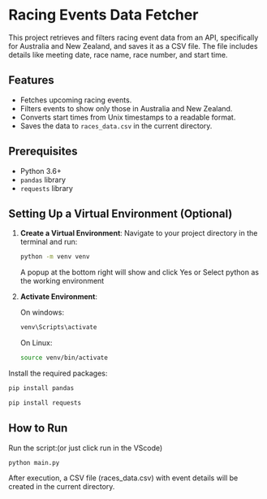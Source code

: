 # Racing Events Data Fetcher

This project retrieves and filters racing event data from an API, specifically for Australia and New Zealand, and saves it as a CSV file. The file includes details like meeting date, race name, race number, and start time.

## Features
- Fetches upcoming racing events.
- Filters events to show only those in Australia and New Zealand.
- Converts start times from Unix timestamps to a readable format.
- Saves the data to `races_data.csv` in the current directory.

## Prerequisites
- Python 3.6+
- `pandas` library
- `requests` library

## Setting Up a Virtual Environment (Optional)

1. **Create a Virtual Environment**:
   Navigate to your project directory in the terminal and run:
   ```bash
   python -m venv venv
   ```
   A popup at the bottom right will show and click Yes
   or Select python as the working environment
   
3. **Activate Environment**:
   
   On windows:
   ```bash
   venv\Scripts\activate
   ```
   On Linux:
   ```bash
   source venv/bin/activate
   ```

Install the required packages:
```bash
pip install pandas
```
```bash
pip install requests
```

## How to Run
Run the script:(or just click run in the VScode)

```bash
python main.py
```
After execution, a CSV file (races_data.csv) with event details will be created in the current directory.







